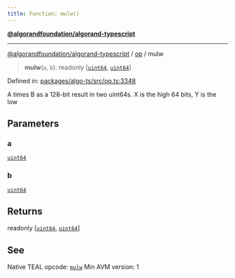 ```yaml
---
title: Function: mulw()
---
```


[**@algorandfoundation/algorand-typescript**](../../README)

***

[@algorandfoundation/algorand-typescript](../../README) / [op](../README) / mulw



> **mulw**(`a`, `b`): readonly \[[`uint64`](../../index/type-aliases/uint64), [`uint64`](../../index/type-aliases/uint64)\]

Defined in: [packages/algo-ts/src/op.ts:3348](https://github.com/algorandfoundation/puya-ts/blob/main/packages/algo-ts/src/op.ts#L3348)

A times B as a 128-bit result in two uint64s. X is the high 64 bits, Y is the low

## Parameters

### a

[`uint64`](../../index/type-aliases/uint64)

### b

[`uint64`](../../index/type-aliases/uint64)

## Returns

readonly \[[`uint64`](../../index/type-aliases/uint64), [`uint64`](../../index/type-aliases/uint64)\]

## See

Native TEAL opcode: [`mulw`](https://developer.algorand.org/docs/get-details/dapps/avm/teal/opcodes/v10/#mulw)
Min AVM version: 1